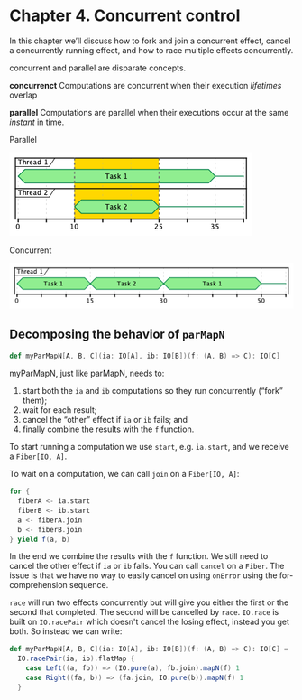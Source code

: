 # Chapter 4. Concurrent control

In this chapter we’ll discuss how to fork and join a concurrent effect, cancel a concurrently running effect, and how to race multiple effects concurrently.

concurrent and parallel are disparate concepts.

**concurrenct** Computations are concurrent when their execution *lifetimes* overlap

**parallel** Computations are parallel when their executions occur at the same *instant* in time.

Parallel

![](./parallel.png)

Concurrent

![](./concurrent.png)

## Decomposing the behavior of `parMapN`

```scala
def myParMapN[A, B, C](ia: IO[A], ib: IO[B])(f: (A, B) => C): IO[C]
```

myParMapN, just like parMapN, needs to:

1. start both the `ia` and `ib` computations so they run concurrently (“fork” them);
2. wait for each result;
3. cancel the “other” effect if `ia` or `ib` fails; and
4. finally combine the results with the `f` function.

To start running a computation we use `start`, e.g. `ia.start`, and we receive a `Fiber[IO, A]`.

To wait on a computation, we can call `join` on a `Fiber[IO, A]`:

```scala
for {
  fiberA <- ia.start
  fiberB <- ib.start
  a <- fiberA.join
  b <- fiberB.join
} yield f(a, b)
```

In the end we combine the results with the `f` function. We still need to cancel the other effect if `ia` or `ib` fails. You can call `cancel` on a `Fiber`. The issue is that we have no way to easily cancel on using `onError` using the for-comprehension sequence.

`race` will run two effects concurrently but will give you either the first or the second that completed. The second will be cancelled by `race`. `IO.race` is built on `IO.racePair` which doesn't cancel the losing effect, instead you get both. So instead we can write:

```scala
def myParMapN[A, B, C](ia: IO[A], ib: IO[B])(f: (A, B) => C): IO[C] =
  IO.racePair(ia, ib).flatMap {
    case Left((a, fb)) => (IO.pure(a), fb.join).mapN(f) 1
    case Right((fa, b)) => (fa.join, IO.pure(b)).mapN(f) 1
  }
```
